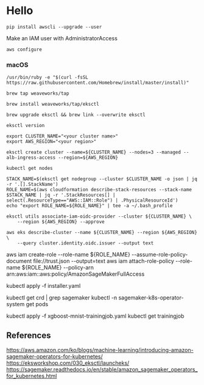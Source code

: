 # Hello
```
pip install awscli --upgrade --user
```
Make an IAM user with AdministratorAccess 
```
aws configure
```

### macOS
```
/usr/bin/ruby -e "$(curl -fsSL https://raw.githubusercontent.com/Homebrew/install/master/install)"
```

```
brew tap weaveworks/tap
```

```
brew install weaveworks/tap/eksctl
```
```
brew upgrade eksctl && brew link --overwrite eksctl
```
```
eksctl version
```

```
export CLUSTER_NAME="<your cluster name>"
export AWS_REGION="<your region>"
```


```
eksctl create cluster --name=${CLUSTER_NAME} --nodes=3 --managed --alb-ingress-access --region=${AWS_REGION}
```


```
kubectl get nodes 
```


```
STACK_NAME=$(eksctl get nodegroup --cluster $CLUSTER_NAME -o json | jq -r '.[].StackName')
ROLE_NAME=$(aws cloudformation describe-stack-resources --stack-name $STACK_NAME | jq -r '.StackResources[] | select(.ResourceType=="AWS::IAM::Role") | .PhysicalResourceId')
echo "export ROLE_NAME=${ROLE_NAME}" | tee -a ~/.bash_profile
```




```
eksctl utils associate-iam-oidc-provider --cluster ${CLUSTER_NAME} \
    --region ${AWS_REGION} --approve
```

```
aws eks describe-cluster --name ${CLUSTER_NAME} --region ${AWS_REGION} \
    --query cluster.identity.oidc.issuer --output text
```

aws iam create-role --role-name ${ROLE_NAME} --assume-role-policy-document file://trust.json --output=text
aws iam attach-role-policy --role-name ${ROLE_NAME}  --policy-arn arn:aws:iam::aws:policy/AmazonSageMakerFullAccess

kubectl apply -f installer.yaml

kubectl get crd | grep sagemaker
kubectl -n sagemaker-k8s-operator-system get pods

kubectl apply -f xgboost-mnist-trainingjob.yaml
kubectl get trainingjob


## References
https://aws.amazon.com/ko/blogs/machine-learning/introducing-amazon-sagemaker-operators-for-kubernetes/
https://eksworkshop.com/030_eksctl/launcheks/
https://sagemaker.readthedocs.io/en/stable/amazon_sagemaker_operators_for_kubernetes.html
